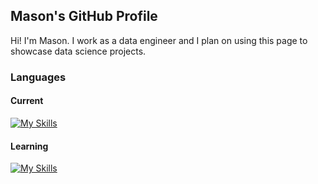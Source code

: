 ## Mason's GitHub Profile

Hi! I'm Mason. I work as a data engineer and I plan on using this page to showcase data science projects.

### Languages

#### Current

[![My Skills](https://skillicons.dev/icons?i=python,mysql,postgresql)](https://www.python.org/)

#### Learning

[![My Skills](https://skillicons.dev/icons?i=java)](https://skillicons.dev)



<!--
**speedmason/speedmason** is a ✨ _special_ ✨ repository because its `README.md` (this file) appears on your GitHub profile.

Here are some ideas to get you started:

- 🔭 I’m currently working on ...
- 🌱 I’m currently learning ...
- 👯 I’m looking to collaborate on ...
- 🤔 I’m looking for help with ...
- 💬 Ask me about ...
- 📫 How to reach me: ...
- 😄 Pronouns: ...
- ⚡ Fun fact: ...
-->
